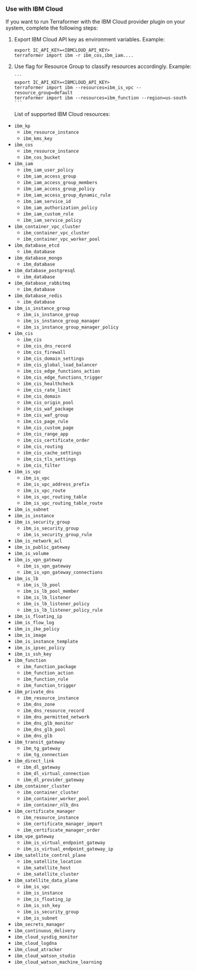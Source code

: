 ### Use with IBM Cloud

If you want to run Terraformer with the IBM Cloud provider plugin on your system, complete the following steps:

1.  Export IBM Cloud API key as environment variables.
    Example:

    ```
    export IC_API_KEY=<IBMCLOUD_API_KEY>
    terraformer import ibm -r ibm_cos,ibm_iam....
    ```

2.  Use flag for Resource Group to classify resources accordingly.
    Example:

        ```
        export IC_API_KEY=<IBMCLOUD_API_KEY>
        terraformer import ibm --resources=ibm_is_vpc --resource_group=default
        terraformer import ibm --resources=ibm_function --region=us-south
        ```

    List of supported IBM Cloud resources:

- `ibm_kp`
  - `ibm_resource_instance`
  - `ibm_kms_key`
- `ibm_cos`
  - `ibm_resource_instance`
  - `ibm_cos_bucket`
- `ibm_iam`
  - `ibm_iam_user_policy`
  - `ibm_iam_access_group`
  - `ibm_iam_access_group_members`
  - `ibm_iam_access_group_policy`
  - `ibm_iam_access_group_dynamic_rule`
  - `ibm_iam_service_id`
  - `ibm_iam_authorization_policy`
  - `ibm_iam_custom_role`
  - `ibm_iam_service_policy`
- `ibm_container_vpc_cluster`
  - `ibm_container_vpc_cluster`
  - `ibm_container_vpc_worker_pool`
- `ibm_database_etcd`
  - `ibm_database`
- `ibm_database_mongo`
  - `ibm_database`
- `ibm_database_postgresql`
  - `ibm_database`
- `ibm_database_rabbitmq`
  - `ibm_database`
- `ibm_database_redis`
  - `ibm_database`
- `ibm_is_instance_group`
  - `ibm_is_instance_group`
  - `ibm_is_instance_group_manager`
  - `ibm_is_instance_group_manager_policy`
- `ibm_cis`
  - `ibm_cis`
  - `ibm_cis_dns_record`
  - `ibm_cis_firewall`
  - `ibm_cis_domain_settings`
  - `ibm_cis_global_load_balancer`
  - `ibm_cis_edge_functions_action`
  - `ibm_cis_edge_functions_trigger`
  - `ibm_cis_healthcheck`
  - `ibm_cis_rate_limit`
  - `ibm_cis_domain`
  - `ibm_cis_origin_pool`
  - `ibm_cis_waf_package`
  - `ibm_cis_waf_group`
  - `ibm_cis_page_rule`
  - `ibm_cis_custom_page`
  - `ibm_cis_range_app`
  - `ibm_cis_certificate_order`
  - `ibm_cis_routing`
  - `ibm_cis_cache_settings`
  - `ibm_cis_tls_settings`
  - `ibm_cis_filter`
- `ibm_is_vpc`
  - `ibm_is_vpc`
  - `ibm_is_vpc_address_prefix`
  - `ibm_is_vpc_route`
  - `ibm_is_vpc_routing_table`
  - `ibm_is_vpc_routing_table_route`
- `ibm_is_subnet`
- `ibm_is_instance`
- `ibm_is_security_group`
  - `ibm_is_security_group`
  - `ibm_is_security_group_rule`
- `ibm_is_network_acl`
- `ibm_is_public_gateway`
- `ibm_is_volume`
- `ibm_is_vpn_gateway`
  - `ibm_is_vpn_gateway`
  - `ibm_is_vpn_gateway_connections`
- `ibm_is_lb`
  - `ibm_is_lb_pool`
  - `ibm_is_lb_pool_member`
  - `ibm_is_lb_listener`
  - `ibm_is_lb_listener_policy`
  - `ibm_is_lb_listener_policy_rule`
- `ibm_is_floating_ip`
- `ibm_is_flow_log`
- `ibm_is_ike_policy`
- `ibm_is_image`
- `ibm_is_instance_template`
- `ibm_is_ipsec_policy`
- `ibm_is_ssh_key`
- `ibm_function`
  - `ibm_function_package`
  - `ibm_function_action`
  - `ibm_function_rule`
  - `ibm_function_trigger`
- `ibm_private_dns`
  - `ibm_resource_instance`
  - `ibm_dns_zone`
  - `ibm_dns_resource_record`
  - `ibm_dns_permitted_network`
  - `ibm_dns_glb_monitor`
  - `ibm_dns_glb_pool`
  - `ibm_dns_glb`
- `ibm_transit_gateway`
  - `ibm_tg_gateway`
  - `ibm_tg_connection`
- `ibm_direct_link`
  - `ibm_dl_gateway`
  - `ibm_dl_virtual_connection`
  - `ibm_dl_provider_gateway`
- `ibm_container_cluster`
  - `ibm_container_cluster`
  - `ibm_container_worker_pool`
  - `ibm_container_nlb_dns`
- `ibm_certificate_manager`
  - `ibm_resource_instance`
  - `ibm_certificate_manager_import`
  - `ibm_certificate_manager_order`
- `ibm_vpe_gateway`
  - `ibm_is_virtual_endpoint_gateway`
  - `ibm_is_virtual_endpoint_gateway_ip`
- `ibm_satellite_control_plane`
  - `ibm_satellite_location`
  - `ibm_satellite_host`
  - `ibm_satellite_cluster`
- `ibm_satellite_data_plane`
  - `ibm_is_vpc`
  - `ibm_is_instance`
  - `ibm_is_floating_ip`
  - `ibm_is_ssh_key`
  - `ibm_is_security_group`
  - `ibm_is_subnet`
- `ibm_secrets_manager`
- `ibm_continuous_delivery`
- `ibm_cloud_sysdig_monitor`
- `ibm_cloud_logdna`
- `ibm_cloud_atracker`
- `ibm_cloud_watson_studio`
- `ibm_cloud_watson_machine_learning`
